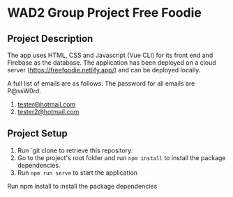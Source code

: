 # WAD2 Group Project Free Foodie

## Project Description
The app uses HTML, CSS and Javascript (Vue CLI) for its front end and Firebase as the database.
The application has been deployed on a cloud server (https://freefoodie.netlify.app/) and can be deployed locally.

A full list of emails are as follows:
The password for all emails are P@ssW0rd.

1. tester@hotmail.com
2. tester2@hotmail.com

## Project Setup
1. Run `git clone <repo-URL> to retrieve this repository. 
2. Go to the project's root folder and run `npm install` to install the package dependencies.
3. Run `npm run serve` to start the application 

Run npm install to install the package dependencies 
